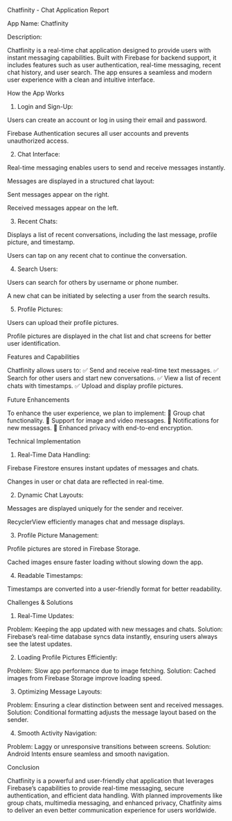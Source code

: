 Chatfinity - Chat Application Report

App Name: Chatfinity

Description:

Chatfinity is a real-time chat application designed to provide users with instant messaging capabilities. Built with Firebase for backend support, it includes features such as user authentication, real-time messaging, recent chat history, and user search. The app ensures a seamless and modern user experience with a clean and intuitive interface.

How the App Works

1. Login and Sign-Up:

Users can create an account or log in using their email and password.

Firebase Authentication secures all user accounts and prevents unauthorized access.

2. Chat Interface:

Real-time messaging enables users to send and receive messages instantly.

Messages are displayed in a structured chat layout:

Sent messages appear on the right.

Received messages appear on the left.

3. Recent Chats:

Displays a list of recent conversations, including the last message, profile picture, and timestamp.

Users can tap on any recent chat to continue the conversation.

4. Search Users:

Users can search for others by username or phone number.

A new chat can be initiated by selecting a user from the search results.

5. Profile Pictures:

Users can upload their profile pictures.

Profile pictures are displayed in the chat list and chat screens for better user identification.

Features and Capabilities

Chatfinity allows users to:
✅ Send and receive real-time text messages.
✅ Search for other users and start new conversations.
✅ View a list of recent chats with timestamps.
✅ Upload and display profile pictures.

Future Enhancements

To enhance the user experience, we plan to implement:
🚀 Group chat functionality.
🚀 Support for image and video messages.
🚀 Notifications for new messages.
🚀 Enhanced privacy with end-to-end encryption.

Technical Implementation

1. Real-Time Data Handling:

Firebase Firestore ensures instant updates of messages and chats.

Changes in user or chat data are reflected in real-time.

2. Dynamic Chat Layouts:

Messages are displayed uniquely for the sender and receiver.

RecyclerView efficiently manages chat and message displays.

3. Profile Picture Management:

Profile pictures are stored in Firebase Storage.

Cached images ensure faster loading without slowing down the app.

4. Readable Timestamps:

Timestamps are converted into a user-friendly format for better readability.

Challenges & Solutions

1. Real-Time Updates:

Problem: Keeping the app updated with new messages and chats.
Solution: Firebase’s real-time database syncs data instantly, ensuring users always see the latest updates.

2. Loading Profile Pictures Efficiently:

Problem: Slow app performance due to image fetching.
Solution: Cached images from Firebase Storage improve loading speed.

3. Optimizing Message Layouts:

Problem: Ensuring a clear distinction between sent and received messages.
Solution: Conditional formatting adjusts the message layout based on the sender.

4. Smooth Activity Navigation:

Problem: Laggy or unresponsive transitions between screens.
Solution: Android Intents ensure seamless and smooth navigation.

Conclusion

Chatfinity is a powerful and user-friendly chat application that leverages Firebase’s capabilities to provide real-time messaging, secure authentication, and efficient data handling. With planned improvements like group chats, multimedia messaging, and enhanced privacy, Chatfinity aims to deliver an even better communication experience for users worldwide.
